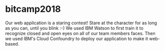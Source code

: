# bitcamp2018
Our web application is a staring contest! Stare at the character for as long as you can, until you blink :-) 
We used IBM Watson to first train it to recognize closed and open eyes on all of our team members faces. Then we used IBM's Cloud Confoundry to deploy our application to make it web-based. 
